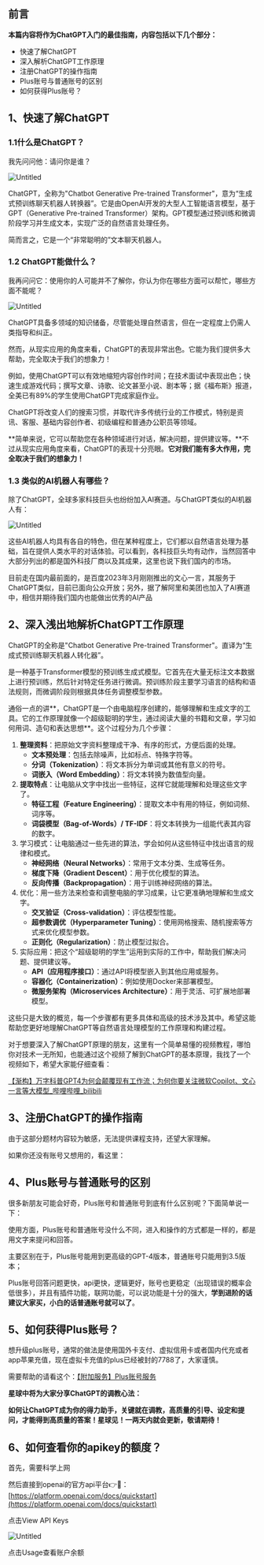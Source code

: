 
## **前言**

**本篇内容将作为ChatGPT入门的最佳指南，内容包括以下几个部分：**

- 快速了解ChatGPT
- 深入解析ChatGPT工作原理
- 注册ChatGPT的操作指南
- Plus账号与普通账号的区别
- 如何获得Plus账号？

## 1、快速了解ChatGPT

### 1.1什么是ChatGPT？

我先问问他：请问你是谁？

![Untitled](Untitled%204.png)

ChatGPT，全称为"Chatbot Generative Pre-trained Transformer"，意为“生成式预训练聊天机器人转换器”。它是由OpenAI开发的大型人工智能语言模型，基于GPT（Generative Pre-trained Transformer）架构。GPT模型通过预训练和微调阶段学习并生成文本，实现广泛的自然语言处理任务。

简而言之，它是一个“非常聪明的”文本聊天机器人。

### 1.2 ChatGPT能做什么？

我再问问它：使用你的人可能并不了解你，你认为你在哪些方面可以帮忙，哪些方面不能呢？

![Untitled](Untitled%205.png)

ChatGPT具备多领域的知识储备，尽管能处理自然语言，但在一定程度上仍需人类指导和纠正。

然而，从现实应用的角度来看，ChatGPT的表现非常出色。它能为我们提供多大帮助，完全取决于我们的想象力！

例如，使用ChatGPT可以有效地缩短内容创作时间；在技术面试中表现出色；快速生成游戏代码；撰写文章、诗歌、论文甚至小说、剧本等；据《福布斯》报道，全美已有89%的学生使用ChatGPT完成家庭作业。

ChatGPT将改变人们的搜索习惯，并取代许多传统行业的工作模式，特别是资讯、客服、基础内容创作者、初级编程和普通办公职员等领域。

**简单来说，它可以帮助您在各种领域进行对话，解决问题，提供建议等。**不过从现实应用角度来看，ChatGPT的表现十分亮眼。**它对我们能有多大作用，完全取决于我们的想象力！**

### 1.3 类似的AI机器人有哪些？

除了ChatGPT，全球多家科技巨头也纷纷加入AI赛道。与ChatGPT类似的AI机器人有：

![Untitled](Untitled%206.png)

这些AI机器人均具有各自的特色，但在某种程度上，它们都以自然语言处理为基础，旨在提供人类水平的对话体验。可以看到，各科技巨头均有动作，当然回答中大部分列出的都是国外科技厂商以及其成果，这里也说下我们国内的市场。

目前走在国内最前面的，是百度2023年3月刚刚推出的文心一言，其服务于ChatGPT类似，目前已面向公众开放；另外，据了解阿里和美团也加入了AI赛道中，相信并期待我们国内也能做出优秀的AI产品

## 2、深入浅出地解析ChatGPT工作原理

ChatGPT的全称是"Chatbot Generative Pre-trained Transformer"。直译为“生成式预训练聊天机器人转化器”。

是一种基于Transformer模型的预训练生成式模型。它首先在大量无标注文本数据上进行预训练，然后针对特定任务进行微调。预训练阶段主要学习语言的结构和语法规则，而微调阶段则根据具体任务调整模型参数。

通俗一点的讲**，ChatGPT是一个由电脑程序创建的，能够理解和生成文字的工具。它的工作原理就像一个超级聪明的学生，通过阅读大量的书籍和文章，学习如何用词、造句和表达思想**。这个过程分为几个步骤：

1. **整理资料**：把原始文字资料整理成干净、有序的形式，方便后面的处理。
    - **文本预处理**：包括去除噪声，比如标点、特殊字符等。
    - **分词（Tokenization）**：将文本拆分为单词或其他有意义的符号。
    - **词嵌入（Word Embedding）**：将文本转换为数值型向量。
2. **提取特点**：让电脑从文字中找出一些特征，这样它就能理解和处理这些文字了。
    - **特征工程（Feature Engineering）**：提取文本中有用的特征，例如词频、词序等。
    - **词袋模型（Bag-of-Words）/ TF-IDF**：将文本转换为一组能代表其内容的数字。
3. 学习模式：让电脑通过一些先进的算法，学会如何从这些特征中找出语言的规律和模式。
    - **神经网络（Neural Networks）**：常用于文本分类、生成等任务。
    - **梯度下降（Gradient Descent）**：用于优化模型的算法。
    - **反向传播（Backpropagation）**：用于训练神经网络的算法。
4. 优化：用一些方法来检查和调整电脑的学习成果，让它更准确地理解和生成文字。
    - **交叉验证（Cross-validation）**：评估模型性能。
    - **超参数调优（Hyperparameter Tuning）**：使用网格搜索、随机搜索等方式来优化模型参数。
    - **正则化（Regularization）**：防止模型过拟合。
5. 实际应用：把这个“超级聪明的学生”运用到实际的工作中，帮助我们解决问题、提供建议等。
    - **API（应用程序接口）**：通过API将模型嵌入到其他应用或服务。
    - **容器化（Containerization）**：例如使用Docker来部署模型。
    - **微服务架构（Microservices Architecture）**：用于灵活、可扩展地部署模型。

这些只是大致的概览，每一个步骤都有更多具体和高级的技术涉及其中。希望这能帮助您更好地理解ChatGPT等自然语言处理模型的工作原理和构建过程。

对于想要深入了解ChatGPT原理的朋友，这里有一个简单易懂的视频教程，哪怕你对技术一无所知，也能通过这个视频了解到ChatGPT的基本原理，我找了一个视频如下，希望大家能仔细查看：

[【渐构】万字科普GPT4为何会颠覆现有工作流；为何你要关注微软Copilot、文心一言等大模型_哔哩哔哩_bilibili](https://www.bilibili.com/video/BV1MY4y1R7EN/?spm_id_from=888.80997.embed_other.whitelist)

## 3、注册ChatGPT的操作指南

由于这部分题材内容较为敏感，无法提供课程支持，还望大家理解。

如果你还没有账号又想用的，看这里：

## 4、Plus账号与普通账号的区别

很多新朋友可能会好奇，Plus账号和普通账号到底有什么区别呢？下面简单说一下：

使用方面，Plus账号和普通账号没什么不同，进入和操作的方式都是一样的，都是用文字来提问和回答。

主要区别在于，Plus账号能用到更高级的GPT-4版本，普通账号只能用到3.5版本；

Plus账号回答问题更快，api更快，逻辑更好，账号也更稳定（出现错误的概率会低很多），并且有插件功能，联网功能，可以说功能是十分的强大，**学到进阶的话建议大家买，小白的话普通账号就可以了**。

## 5、如何获得Plus账号？

想升级plus账号，通常的做法是使用国外卡支付、虚拟信用卡或者国内代充或者app苹果充值，现在虚拟卡充值的plus已经被封的7788了，大家谨慎。

需要帮助的请看这个：[【附加服务】Plus账号服务](https://qh5pw4yu10.feishu.cn/wiki/HtJkwoqSJisLRhkqI1ZczNPmn2f)

**星球中将为大家分享ChatGPT的调教心法：**

**如何让ChatGPT成为你的得力助手，关键就在调教，高质量的引导、设定和提问，才能得到高质量的答案！星球见！一两天内就会更新，敬请期待！**

## 6、如何查看你的apikey的额度？

首先，需要科学上网

然后直接到openai的官方api平台👉🔗：[https://platform.openai.com/docs/quickstart](https://platform.openai.com/docs/quickstart)

点击View API Keys

![Untitled](Untitled%207.png)

点击Usage查看账户余额
